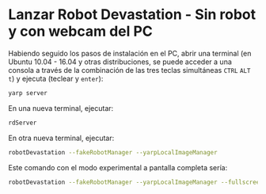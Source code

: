 # Lanzar Robot Devastation - Sin robot y con webcam del PC

Habiendo seguido los pasos de instalación en el PC, abrir una terminal \(en Ubuntu 10.04 - 16.04 y otras distribuciones, se puede acceder a una consola a través de la combinación de las tres teclas simultáneas `CTRL` `ALT` `t`\) y ejecuta \(teclear y `enter`\):

```bash
yarp server
```

En una nueva terminal, ejecutar:

```bash
rdServer
```

En otra nueva terminal, ejecutar:

```bash
robotDevastation --fakeRobotManager --yarpLocalImageManager
```

Este comando con el modo experimental a pantalla completa sería:

```bash
robotDevastation --fakeRobotManager --yarpLocalImageManager --fullscreen
```



